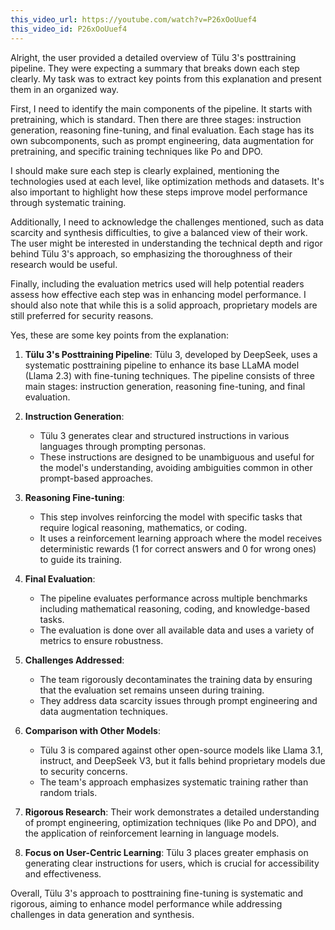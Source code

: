 ```yaml
---
this_video_url: https://youtube.com/watch?v=P26xOoUuef4
this_video_id: P26xOoUuef4
---
```

<think>
Alright, the user provided a detailed overview of Tülu 3's posttraining pipeline. They were expecting a summary that breaks down each step clearly. My task was to extract key points from this explanation and present them in an organized way.

First, I need to identify the main components of the pipeline. It starts with pretraining, which is standard. Then there are three stages: instruction generation, reasoning fine-tuning, and final evaluation. Each stage has its own subcomponents, such as prompt engineering, data augmentation for pretraining, and specific training techniques like Po and DPO.

I should make sure each step is clearly explained, mentioning the technologies used at each level, like optimization methods and datasets. It's also important to highlight how these steps improve model performance through systematic training.

Additionally, I need to acknowledge the challenges mentioned, such as data scarcity and synthesis difficulties, to give a balanced view of their work. The user might be interested in understanding the technical depth and rigor behind Tülu 3's approach, so emphasizing the thoroughness of their research would be useful.

Finally, including the evaluation metrics used will help potential readers assess how effective each step was in enhancing model performance. I should also note that while this is a solid approach, proprietary models are still preferred for security reasons.
</think>

Yes, these are some key points from the explanation:

1. **Tülu 3's Posttraining Pipeline**: Tülu 3, developed by DeepSeek, uses a systematic posttraining pipeline to enhance its base LLaMA model (Llama 2.3) with fine-tuning techniques. The pipeline consists of three main stages: instruction generation, reasoning fine-tuning, and final evaluation.

2. **Instruction Generation**: 
   - Tülu 3 generates clear and structured instructions in various languages through prompting personas.
   - These instructions are designed to be unambiguous and useful for the model's understanding, avoiding ambiguities common in other prompt-based approaches.

3. **Reasoning Fine-tuning**:
   - This step involves reinforcing the model with specific tasks that require logical reasoning, mathematics, or coding.
   - It uses a reinforcement learning approach where the model receives deterministic rewards (1 for correct answers and 0 for wrong ones) to guide its training.

4. **Final Evaluation**:
   - The pipeline evaluates performance across multiple benchmarks including mathematical reasoning, coding, and knowledge-based tasks.
   - The evaluation is done over all available data and uses a variety of metrics to ensure robustness.

5. **Challenges Addressed**:
   - The team rigorously decontaminates the training data by ensuring that the evaluation set remains unseen during training.
   - They address data scarcity issues through prompt engineering and data augmentation techniques.

6. **Comparison with Other Models**:
   - Tülu 3 is compared against other open-source models like Llama 3.1, instruct, and DeepSeek V3, but it falls behind proprietary models due to security concerns.
   - The team's approach emphasizes systematic training rather than random trials.

7. **Rigorous Research**: Their work demonstrates a detailed understanding of prompt engineering, optimization techniques (like Po and DPO), and the application of reinforcement learning in language models.

8. **Focus on User-Centric Learning**: Tülu 3 places greater emphasis on generating clear instructions for users, which is crucial for accessibility and effectiveness.

Overall, Tülu 3's approach to posttraining fine-tuning is systematic and rigorous, aiming to enhance model performance while addressing challenges in data generation and synthesis.
